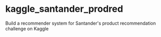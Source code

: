 # kaggle_santander_prodred
Build a recommender system for Santander's product recommendation challenge on Kaggle
